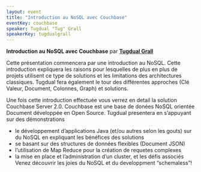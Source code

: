 ```yaml
---
layout: event
title: "Introduction au NoSQL avec Couchbase"
eventKey: couchbase
speaker: Tugdual "Tug" Grall
speakerKey: tugdualgrall
---
```


**Introduction au NoSQL avec Couchbase**
par **[Tugdual Grall](/jug/speakers.html?key=tugdualgrall)**

Cette présentation commencera par une introduction au NoSQL. Cette introduction expliquera les raisons pour lesquelles de plus en plus de projets utilisent ce type de solutions et les limitations des architectures classiques. Tugdual fera également le tour des différentes approches (Clé Valeur, Document, Colonnes, Graph) et solutions.

Une fois cette introduction effectuée vous verrez en detail la solution Couchbase Server 2.0. Couchbase est une base de donées NoSQL orientée Document développée en Open Source. Tugdual presentera en s’appuyant sur des démonstrations

- le développement d’applications Java (et/ou autres selon les gouts) sur du NoSQL en expliquant les bénéfices des solutions
- se basant sur des structures de données flexibles (Document JSON)
- l’utilisation de Map Reduce pour la création de requetes complexes
- la mise en place et l’administration d’un cluster, et les défis associés
Venez découvrir les joies du NoSQL et du developpment “schemaless”!


